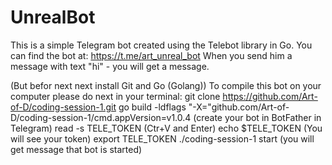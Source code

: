 # UnrealBot

This is a simple Telegram bot created using the Telebot library in Go.
You can find the bot at: https://t.me/art_unreal_bot
When you send him a message with text "hi" - you will get a message.

(But befor next next install Git and Go (Golang))
To compile this bot on your computer please do next in your terminal:
git clone https://github.com/Art-of-D/coding-session-1.git
go build -ldflags "-X="github.com/Art-of-D/coding-session-1/cmd.appVersion=v1.0.4
(create your bot in BotFather in Telegram)
read -s TELE_TOKEN
(Ctr+V and Enter)
echo $TELE_TOKEN
(You will see your token)
export TELE_TOKEN
./coding-session-1 start
(you will get message that bot is started)
